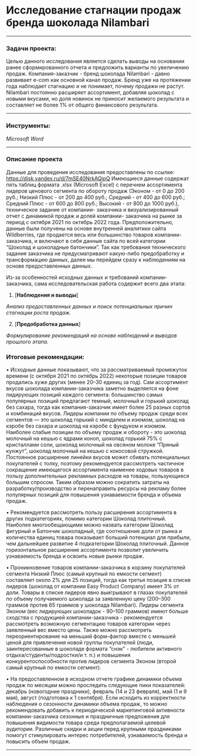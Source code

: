 # Исследование стагнации продаж бренда шоколада Nilambari
___
### Задачи проекта:

Целью данного исследования является сделать выводы на основании ранее
сформированного отчета и предложить варианты по увеличению продаж.
Компания-заказчик - бренд шоколада Nilambari - давно развивает e-com как основной
канал продаж. Бренд уже на протяжении года наблюдает стагнацию и не понимает,
почему продажи не растут. Nilambari постоянно расширяет ассортимент, добавляя
шоколад с новыми вкусами, но доля новинок не приносит желаемого результата и
составляет не более 1% от общего финансового результата.
___
### Инструменты:

*Microsoft Word*
___
### Описание проекта

Данные для проведения исследования предоставлены по ссылке:
https://disk.yandex.ru/d/7mSE40NrkAQjpQ
Имеющиеся данные содержат пять таблиц формата .xlsx (Microsoft Excel) с перечнем
ассортимента лидеров ценового сегмента по обороту продаж (Эконом - от 0 до 200
руб.; Низкий Плюс - от 200 до 400 руб.; Средний - от 400 до 600 руб.; Средний Плюс -
от 600 до 800 руб.; Высокий - от 800 до 1000 руб.), техническое задание от компании-
заказчика и визуализированный отчет с динамикой продаж и долей компании-
заказчика на рынке за период с октября 2021 по октябрь 2022 года.
Предположительно, данные были получены на основе внутренней аналитики сайта
Wildberries, где продается весь или большинство товаров компании-заказчика, и
включают в себя данные сайта по всей категории “Шоколад и шоколадные батончики”.
Так как требования технического задания заказчика не предусматривают какую-либо
предобработку и трансформацию данных, далее мы перейдем сразу к наблюдениям
на основе предоставленных данных.

Из-за особенностей исходных данных и требований компании-заказчика, сама исследовательская работа содержит всего два этапа:

1. [**Наблюдения и выводы**]

*Анализ предоставленных данных и поиск потенциальных причин стагнации роста продаж.*

2. [**Предобработка данных**]

*Формулирование рекомендаций на основе наблюдений и выводов прошлого этапа.*


### Итоговые рекомендации:

• Исходные данные показывают, что за рассматриваемый промежуток времени (с
октября 2021 по октябрь 2022) некоторые позиции товаров продались хуже
других (менее 20–30 единиц за год). Сам ассортимент вкусов шоколада
компании-заказчика заметно выделяется на фоне лидирующих позиций
каждого сегмента: большинство самых популярных позиций предлагают
темный, молочный и горький шоколад без сахара, тогда как компания-заказчик
имеет более 25 разных сортов и комбинаций вкусов. Лидеры компании по
объему продаж среди всех сегментов — это шоколад горький с миндалем и
изюмом, шоколад на кэробе без сахара и шоколад на кэробе с фундуком и
изюмом. Наиболее слабые позиции по объему продаж и обороту - это шоколад
молочный на кешью с ядрами коноп, шоколад горький 75% с кристаллами соли,
шоколад молочный на овсяном молоке “Пряный кунжут”, шоколад молочный на
кешью с кокосовой стружкой. Постоянное расширение линейки вкусов может
сбивать потенциальных покупателей с толку, поэтому рекомендуется
рассмотреть частичное сокращение имеющегося ассортимента наименее
ходовых товаров в пользу дополнительных рекламных расходов на товары,
пользующиеся большим спросом. Таким образом можно сократить затраты на
разработку/производство и перенаправить ресурсы на рекламу более
популярных позиций для повышения узнаваемости бренда и объема продаж.

• Рекомендуется рассмотреть пользу расширения ассортимента в других
подкатегориях, помимо категории Шоколад плиточный. Наиболее
многообещающими можно назвать категории Шоколад фигурный и Батончик
шоколадный, где соотношение доли от рынка и количества единиц товара
показывает больший потенциал для прибыли, чем дальнейшее развитие 4
подкатегории Шоколад плиточный. Данное горизонтальное расширение
ассортимента позволит увеличить узнаваемость бренда и освоить новые рынки
продаж.

• Проникновение товаров компании-заказчика в корзину покупателей сегмента
Низкий Плюс (самый крупный по емкости сегмент) составляет около 2% для 25
позиций, тогда как третья позиция в списке лидеров (шоколад от компании Easy
Product Company) имеет 3% от доли. Товары в списке лидеров явно
выигрывают в глазах покупателей по объему получаемого шоколада за
заявленную цену (200–300 граммов против 65 граммов у шоколада Nilambari).
Лидеры сегмента Эконом (вес лидирующих шоколадок - 90–100 граммов)
имеют больше сходства с продукцией компании-заказчика - рекомендуется
рассмотреть возможную сегментацию товаров категории через заявленный вес
вместо цены. Также можно рассмотреть переориентирование на меньший
форм-фактор вместе с меньшей ценой для привлечения новой группы
покупателей (люди, заинтересованные в шоколаде формата “снэк” - любители
активного отдыха/студенты/подростки/и т. п.) и повышения
конкурентоспособности против лидеров сегмента Эконом (второй самый
крупный по емкости сегмент).

• На предоставленном в исходном отчете графике динамики объема продаж по
месяцам можно проследить следующие пики показателей: декабрь (новогодние
праздники), февраль (14 и 23 февраля), май (1 и 9 мая), август (подготовка к 1
сентября). Если исходить из корректности наблюдения о сезонности динамики
объема продаж, то можно рекомендовать добавить к периодической
маркетинговой активности компании-заказчика сезонные и праздничные
предложения для повышения видимости товара среди предполагаемой
целевой аудитории. Различные скидки и акции перед крупными праздниками
помогут стимулировать интерес потребителей, узнаваемость бренда и
повысить объем продаж.

___
